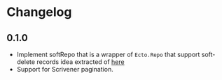 # Changelog

## 0.1.0

- Implement softRepo that is a wrapper of `Ecto.Repo` that support soft-delete records idea extracted of [here](https://gist.github.com/ahmadshah/83a695ac66d98a833d6d576815e6931d)
- Support for Scrivener pagination.
